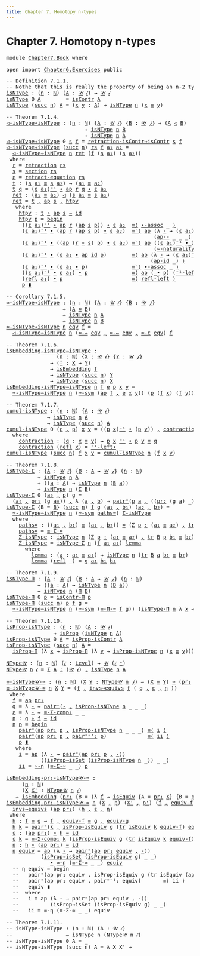 ```yaml
---
title: Chapter 7. Homotopy n-types
---
```


# Chapter 7. Homotopy n-types

<pre class="Agda"><a id="84" class="Keyword">module</a> <a id="91" href="Chapter7.Book.html" class="Module">Chapter7.Book</a> <a id="105" class="Keyword">where</a>

<a id="112" class="Keyword">open</a> <a id="117" class="Keyword">import</a> <a id="124" href="Chapter6.Exercises.html" class="Module">Chapter6.Exercises</a> <a id="143" class="Keyword">public</a>
</pre>
<pre class="Agda"><a id="163" class="Comment">-- Definition 7.1.1.</a>
<a id="184" class="Comment">-- Nothe that this is really the property of being an n-2 type.</a>
<a id="isNType"></a><a id="248" href="Chapter7.Book.html#248" class="Function">isNType</a> <a id="256" class="Symbol">:</a> <a id="258" class="Symbol">(</a><a id="259" href="Chapter7.Book.html#259" class="Bound">n</a> <a id="261" class="Symbol">:</a> <a id="263" href="Chapter1.Book.html#3128" class="Datatype">ℕ</a><a id="264" class="Symbol">)</a> <a id="266" class="Symbol">(</a><a id="267" href="Chapter7.Book.html#267" class="Bound">A</a> <a id="269" class="Symbol">:</a> <a id="271" href="Chapter1.Book.html#343" class="Function">𝒰</a> <a id="273" href="Chapter1.Book.html#328" class="Generalizable">𝒾</a><a id="274" class="Symbol">)</a> <a id="276" class="Symbol">→</a> <a id="278" href="Chapter1.Book.html#343" class="Function">𝒰</a> <a id="280" href="Chapter1.Book.html#328" class="Generalizable">𝒾</a>
<a id="282" href="Chapter7.Book.html#248" class="Function">isNType</a> <a id="290" class="Number">0</a> <a id="292" href="Chapter7.Book.html#292" class="Bound">A</a>        <a id="301" class="Symbol">=</a> <a id="303" href="Chapter3.Book.html#7209" class="Function">isContr</a> <a id="311" href="Chapter7.Book.html#292" class="Bound">A</a>
<a id="313" href="Chapter7.Book.html#248" class="Function">isNType</a> <a id="321" class="Symbol">(</a><a id="322" href="Chapter1.Book.html#3154" class="InductiveConstructor">succ</a> <a id="327" href="Chapter7.Book.html#327" class="Bound">n</a><a id="328" class="Symbol">)</a> <a id="330" href="Chapter7.Book.html#330" class="Bound">A</a> <a id="332" class="Symbol">=</a> <a id="334" class="Symbol">(</a><a id="335" href="Chapter7.Book.html#335" class="Bound">x</a> <a id="337" href="Chapter7.Book.html#337" class="Bound">y</a> <a id="339" class="Symbol">:</a> <a id="341" href="Chapter7.Book.html#330" class="Bound">A</a><a id="342" class="Symbol">)</a> <a id="344" class="Symbol">→</a> <a id="346" href="Chapter7.Book.html#248" class="Function">isNType</a> <a id="354" href="Chapter7.Book.html#327" class="Bound">n</a> <a id="356" class="Symbol">(</a><a id="357" href="Chapter7.Book.html#335" class="Bound">x</a> <a id="359" href="Chapter1.Book.html#3989" class="Function Operator">≡</a> <a id="361" href="Chapter7.Book.html#337" class="Bound">y</a><a id="362" class="Symbol">)</a>

<a id="365" class="Comment">-- Theorem 7.1.4.</a>
<a id="◁-isNType⇒isNType"></a><a id="383" href="Chapter7.Book.html#383" class="Function">◁-isNType⇒isNType</a> <a id="401" class="Symbol">:</a> <a id="403" class="Symbol">(</a><a id="404" href="Chapter7.Book.html#404" class="Bound">n</a> <a id="406" class="Symbol">:</a> <a id="408" href="Chapter1.Book.html#3128" class="Datatype">ℕ</a><a id="409" class="Symbol">)</a> <a id="411" class="Symbol">{</a><a id="412" href="Chapter7.Book.html#412" class="Bound">A</a> <a id="414" class="Symbol">:</a> <a id="416" href="Chapter1.Book.html#343" class="Function">𝒰</a> <a id="418" href="Chapter1.Book.html#328" class="Generalizable">𝒾</a><a id="419" class="Symbol">}</a> <a id="421" class="Symbol">{</a><a id="422" href="Chapter7.Book.html#422" class="Bound">B</a> <a id="424" class="Symbol">:</a> <a id="426" href="Chapter1.Book.html#343" class="Function">𝒰</a> <a id="428" href="Chapter1.Book.html#330" class="Generalizable">𝒿</a><a id="429" class="Symbol">}</a> <a id="431" class="Symbol">→</a> <a id="433" class="Symbol">(</a><a id="434" href="Chapter7.Book.html#412" class="Bound">A</a> <a id="436" href="Chapter3.Book.html#9353" class="Function Operator">◁</a> <a id="438" href="Chapter7.Book.html#422" class="Bound">B</a><a id="439" class="Symbol">)</a>
                         <a id="466" class="Symbol">→</a> <a id="468" href="Chapter7.Book.html#248" class="Function">isNType</a> <a id="476" href="Chapter7.Book.html#404" class="Bound">n</a> <a id="478" href="Chapter7.Book.html#422" class="Bound">B</a>
                         <a id="505" class="Symbol">→</a> <a id="507" href="Chapter7.Book.html#248" class="Function">isNType</a> <a id="515" href="Chapter7.Book.html#404" class="Bound">n</a> <a id="517" href="Chapter7.Book.html#412" class="Bound">A</a>
<a id="519" href="Chapter7.Book.html#383" class="Function">◁-isNType⇒isNType</a> <a id="537" class="Number">0</a> <a id="539" href="Chapter7.Book.html#539" class="Bound">s</a> <a id="541" href="Chapter7.Book.html#541" class="Bound">f</a> <a id="543" class="Symbol">=</a> <a id="545" href="Chapter3.Book.html#9730" class="Function">retraction-isContr⇒isContr</a> <a id="572" href="Chapter7.Book.html#539" class="Bound">s</a> <a id="574" href="Chapter7.Book.html#541" class="Bound">f</a>
<a id="576" href="Chapter7.Book.html#383" class="Function">◁-isNType⇒isNType</a> <a id="594" class="Symbol">(</a><a id="595" href="Chapter1.Book.html#3154" class="InductiveConstructor">succ</a> <a id="600" href="Chapter7.Book.html#600" class="Bound">n</a><a id="601" class="Symbol">)</a> <a id="603" href="Chapter7.Book.html#603" class="Bound">rs</a> <a id="606" href="Chapter7.Book.html#606" class="Bound">f</a> <a id="608" href="Chapter7.Book.html#608" class="Bound">a₁</a> <a id="611" href="Chapter7.Book.html#611" class="Bound">a₂</a> <a id="614" class="Symbol">=</a>
  <a id="618" href="Chapter7.Book.html#383" class="Function">◁-isNType⇒isNType</a> <a id="636" href="Chapter7.Book.html#600" class="Bound">n</a> <a id="638" href="Chapter7.Book.html#797" class="Function">ret</a> <a id="642" class="Symbol">(</a><a id="643" href="Chapter7.Book.html#606" class="Bound">f</a> <a id="645" class="Symbol">(</a><a id="646" href="Chapter7.Book.html#689" class="Function">s</a> <a id="648" href="Chapter7.Book.html#608" class="Bound">a₁</a><a id="650" class="Symbol">)</a> <a id="652" class="Symbol">(</a><a id="653" href="Chapter7.Book.html#689" class="Function">s</a> <a id="655" href="Chapter7.Book.html#611" class="Bound">a₂</a><a id="657" class="Symbol">))</a>
 <a id="661" class="Keyword">where</a>
  <a id="669" href="Chapter7.Book.html#669" class="Function">r</a> <a id="671" class="Symbol">=</a> <a id="673" href="Chapter3.Book.html#9429" class="Function">retraction</a> <a id="684" href="Chapter7.Book.html#603" class="Bound">rs</a>
  <a id="689" href="Chapter7.Book.html#689" class="Function">s</a> <a id="691" class="Symbol">=</a> <a id="693" href="Chapter3.Book.html#9506" class="Function">section</a> <a id="701" href="Chapter7.Book.html#603" class="Bound">rs</a>
  <a id="706" href="Chapter7.Book.html#706" class="Function">ε</a> <a id="708" class="Symbol">=</a> <a id="710" href="Chapter3.Book.html#9577" class="Function">retract-equation</a> <a id="727" href="Chapter7.Book.html#603" class="Bound">rs</a>
  <a id="732" href="Chapter7.Book.html#732" class="Function">t</a> <a id="734" class="Symbol">:</a> <a id="736" class="Symbol">(</a><a id="737" href="Chapter7.Book.html#689" class="Function">s</a> <a id="739" href="Chapter7.Book.html#608" class="Bound">a₁</a> <a id="742" href="Chapter1.Book.html#3989" class="Function Operator">≡</a> <a id="744" href="Chapter7.Book.html#689" class="Function">s</a> <a id="746" href="Chapter7.Book.html#611" class="Bound">a₂</a><a id="748" class="Symbol">)</a> <a id="750" class="Symbol">→</a> <a id="752" class="Symbol">(</a><a id="753" href="Chapter7.Book.html#608" class="Bound">a₁</a> <a id="756" href="Chapter1.Book.html#3989" class="Function Operator">≡</a> <a id="758" href="Chapter7.Book.html#611" class="Bound">a₂</a><a id="760" class="Symbol">)</a>
  <a id="764" href="Chapter7.Book.html#732" class="Function">t</a> <a id="766" href="Chapter7.Book.html#766" class="Bound">q</a> <a id="768" class="Symbol">=</a> <a id="770" class="Symbol">(</a><a id="771" href="Chapter7.Book.html#706" class="Function">ε</a> <a id="773" href="Chapter7.Book.html#608" class="Bound">a₁</a><a id="775" class="Symbol">)</a><a id="776" href="Chapter2.Book.html#263" class="Function Operator">⁻¹</a> <a id="779" href="Chapter2.Book.html#358" class="Function Operator">∙</a> <a id="781" href="Chapter2.Book.html#2437" class="Function">ap</a> <a id="784" href="Chapter7.Book.html#669" class="Function">r</a> <a id="786" href="Chapter7.Book.html#766" class="Bound">q</a> <a id="788" href="Chapter2.Book.html#358" class="Function Operator">∙</a> <a id="790" href="Chapter7.Book.html#706" class="Function">ε</a> <a id="792" href="Chapter7.Book.html#611" class="Bound">a₂</a>
  <a id="797" href="Chapter7.Book.html#797" class="Function">ret</a> <a id="801" class="Symbol">:</a> <a id="803" class="Symbol">(</a><a id="804" href="Chapter7.Book.html#608" class="Bound">a₁</a> <a id="807" href="Chapter1.Book.html#3989" class="Function Operator">≡</a> <a id="809" href="Chapter7.Book.html#611" class="Bound">a₂</a><a id="811" class="Symbol">)</a> <a id="813" href="Chapter3.Book.html#9353" class="Function Operator">◁</a> <a id="815" class="Symbol">(</a><a id="816" href="Chapter7.Book.html#689" class="Function">s</a> <a id="818" href="Chapter7.Book.html#608" class="Bound">a₁</a> <a id="821" href="Chapter1.Book.html#3989" class="Function Operator">≡</a> <a id="823" href="Chapter7.Book.html#689" class="Function">s</a> <a id="825" href="Chapter7.Book.html#611" class="Bound">a₂</a><a id="827" class="Symbol">)</a>
  <a id="831" href="Chapter7.Book.html#797" class="Function">ret</a> <a id="835" class="Symbol">=</a> <a id="837" href="Chapter7.Book.html#732" class="Function">t</a> <a id="839" href="Chapter1.Book.html#1517" class="InductiveConstructor Operator">,</a> <a id="841" href="Chapter2.Book.html#2437" class="Function">ap</a> <a id="844" href="Chapter7.Book.html#689" class="Function">s</a> <a id="846" href="Chapter1.Book.html#1517" class="InductiveConstructor Operator">,</a> <a id="848" href="Chapter7.Book.html#866" class="Function">htpy</a>
   <a id="856" class="Keyword">where</a>
    <a id="866" href="Chapter7.Book.html#866" class="Function">htpy</a> <a id="871" class="Symbol">:</a> <a id="873" href="Chapter7.Book.html#732" class="Function">t</a> <a id="875" href="Chapter1.Exercises.html#181" class="Function Operator">∘</a> <a id="877" href="Chapter2.Book.html#2437" class="Function">ap</a> <a id="880" href="Chapter7.Book.html#689" class="Function">s</a> <a id="882" href="Chapter2.Book.html#5494" class="Function Operator">∼</a> <a id="884" href="Chapter1.Book.html#939" class="Function">id</a>
    <a id="891" href="Chapter7.Book.html#866" class="Function">htpy</a> <a id="896" href="Chapter7.Book.html#896" class="Bound">p</a> <a id="898" class="Symbol">=</a> <a id="900" href="Chapter2.Book.html#678" class="Function Operator">begin</a>
     <a id="911" class="Symbol">((</a><a id="913" href="Chapter7.Book.html#706" class="Function">ε</a> <a id="915" href="Chapter7.Book.html#608" class="Bound">a₁</a><a id="917" class="Symbol">)</a><a id="918" href="Chapter2.Book.html#263" class="Function Operator">⁻¹</a> <a id="921" href="Chapter2.Book.html#358" class="Function Operator">∙</a> <a id="923" href="Chapter2.Book.html#2437" class="Function">ap</a> <a id="926" href="Chapter7.Book.html#669" class="Function">r</a> <a id="928" class="Symbol">(</a><a id="929" href="Chapter2.Book.html#2437" class="Function">ap</a> <a id="932" href="Chapter7.Book.html#689" class="Function">s</a> <a id="934" href="Chapter7.Book.html#896" class="Bound">p</a><a id="935" class="Symbol">))</a> <a id="938" href="Chapter2.Book.html#358" class="Function Operator">∙</a> <a id="940" href="Chapter7.Book.html#706" class="Function">ε</a> <a id="942" href="Chapter7.Book.html#611" class="Bound">a₂</a>  <a id="946" href="Chapter2.Book.html#820" class="Function">≡⟨</a> <a id="949" href="Chapter2.Book.html#1822" class="Function">∙-assoc</a> <a id="957" class="Symbol">_</a> <a id="959" href="Chapter2.Book.html#820" class="Function">⟩</a>
     <a id="966" class="Symbol">(</a><a id="967" href="Chapter7.Book.html#706" class="Function">ε</a> <a id="969" href="Chapter7.Book.html#608" class="Bound">a₁</a><a id="971" class="Symbol">)</a><a id="972" href="Chapter2.Book.html#263" class="Function Operator">⁻¹</a> <a id="975" href="Chapter2.Book.html#358" class="Function Operator">∙</a> <a id="977" class="Symbol">(</a><a id="978" href="Chapter2.Book.html#2437" class="Function">ap</a> <a id="981" href="Chapter7.Book.html#669" class="Function">r</a> <a id="983" class="Symbol">(</a><a id="984" href="Chapter2.Book.html#2437" class="Function">ap</a> <a id="987" href="Chapter7.Book.html#689" class="Function">s</a> <a id="989" href="Chapter7.Book.html#896" class="Bound">p</a><a id="990" class="Symbol">)</a> <a id="992" href="Chapter2.Book.html#358" class="Function Operator">∙</a> <a id="994" href="Chapter7.Book.html#706" class="Function">ε</a> <a id="996" href="Chapter7.Book.html#611" class="Bound">a₂</a><a id="998" class="Symbol">)</a>  <a id="1001" href="Chapter2.Book.html#948" class="Function">≡˘⟨</a> <a id="1005" href="Chapter2.Book.html#2437" class="Function">ap</a> <a id="1008" class="Symbol">(λ</a> <a id="1011" href="Chapter7.Book.html#1011" class="Bound">-</a> <a id="1013" class="Symbol">→</a> <a id="1015" class="Symbol">(</a><a id="1016" href="Chapter7.Book.html#706" class="Function">ε</a> <a id="1018" href="Chapter7.Book.html#608" class="Bound">a₁</a><a id="1020" class="Symbol">)</a><a id="1021" href="Chapter2.Book.html#263" class="Function Operator">⁻¹</a> <a id="1024" href="Chapter2.Book.html#358" class="Function Operator">∙</a> <a id="1026" class="Symbol">(</a><a id="1027" href="Chapter7.Book.html#1011" class="Bound">-</a> <a id="1029" href="Chapter2.Book.html#358" class="Function Operator">∙</a> <a id="1031" href="Chapter7.Book.html#706" class="Function">ε</a> <a id="1033" href="Chapter7.Book.html#611" class="Bound">a₂</a><a id="1035" class="Symbol">))</a>
                                               <a id="1085" class="Symbol">(</a><a id="1086" href="Chapter2.Book.html#2900" class="Function">ap-∘</a> <a id="1091" class="Symbol">_</a> <a id="1093" class="Symbol">_</a> <a id="1095" class="Symbol">_)</a> <a id="1098" href="Chapter2.Book.html#948" class="Function">⟩</a>
     <a id="1105" class="Symbol">(</a><a id="1106" href="Chapter7.Book.html#706" class="Function">ε</a> <a id="1108" href="Chapter7.Book.html#608" class="Bound">a₁</a><a id="1110" class="Symbol">)</a><a id="1111" href="Chapter2.Book.html#263" class="Function Operator">⁻¹</a> <a id="1114" href="Chapter2.Book.html#358" class="Function Operator">∙</a> <a id="1116" class="Symbol">((</a><a id="1118" href="Chapter2.Book.html#2437" class="Function">ap</a> <a id="1121" class="Symbol">(</a><a id="1122" href="Chapter7.Book.html#669" class="Function">r</a> <a id="1124" href="Chapter1.Exercises.html#181" class="Function Operator">∘</a> <a id="1126" href="Chapter7.Book.html#689" class="Function">s</a><a id="1127" class="Symbol">)</a> <a id="1129" href="Chapter7.Book.html#896" class="Bound">p</a><a id="1130" class="Symbol">)</a> <a id="1132" href="Chapter2.Book.html#358" class="Function Operator">∙</a> <a id="1134" href="Chapter7.Book.html#706" class="Function">ε</a> <a id="1136" href="Chapter7.Book.html#611" class="Bound">a₂</a><a id="1138" class="Symbol">)</a> <a id="1140" href="Chapter2.Book.html#948" class="Function">≡˘⟨</a> <a id="1144" href="Chapter2.Book.html#2437" class="Function">ap</a> <a id="1147" class="Symbol">((</a><a id="1149" href="Chapter7.Book.html#706" class="Function">ε</a> <a id="1151" href="Chapter7.Book.html#608" class="Bound">a₁</a><a id="1153" class="Symbol">)</a><a id="1154" href="Chapter2.Book.html#263" class="Function Operator">⁻¹</a> <a id="1157" href="Chapter2.Book.html#358" class="Function Operator">∙_</a><a id="1159" class="Symbol">)</a>
                                               <a id="1208" class="Symbol">(</a><a id="1209" href="Chapter2.Book.html#5943" class="Function">∼-naturality</a> <a id="1222" class="Symbol">_</a> <a id="1224" class="Symbol">_</a> <a id="1226" href="Chapter7.Book.html#706" class="Function">ε</a><a id="1227" class="Symbol">)</a> <a id="1229" href="Chapter2.Book.html#948" class="Function">⟩</a>
     <a id="1236" class="Symbol">(</a><a id="1237" href="Chapter7.Book.html#706" class="Function">ε</a> <a id="1239" href="Chapter7.Book.html#608" class="Bound">a₁</a><a id="1241" class="Symbol">)</a><a id="1242" href="Chapter2.Book.html#263" class="Function Operator">⁻¹</a> <a id="1245" href="Chapter2.Book.html#358" class="Function Operator">∙</a> <a id="1247" class="Symbol">(</a><a id="1248" href="Chapter7.Book.html#706" class="Function">ε</a> <a id="1250" href="Chapter7.Book.html#608" class="Bound">a₁</a> <a id="1253" href="Chapter2.Book.html#358" class="Function Operator">∙</a> <a id="1255" href="Chapter2.Book.html#2437" class="Function">ap</a> <a id="1258" href="Chapter1.Book.html#939" class="Function">id</a> <a id="1261" href="Chapter7.Book.html#896" class="Bound">p</a><a id="1262" class="Symbol">)</a>        <a id="1271" href="Chapter2.Book.html#820" class="Function">≡⟨</a> <a id="1274" href="Chapter2.Book.html#2437" class="Function">ap</a> <a id="1277" class="Symbol">(λ</a> <a id="1280" href="Chapter7.Book.html#1280" class="Bound">-</a> <a id="1282" class="Symbol">→</a> <a id="1284" class="Symbol">(</a><a id="1285" href="Chapter7.Book.html#706" class="Function">ε</a> <a id="1287" href="Chapter7.Book.html#608" class="Bound">a₁</a><a id="1289" class="Symbol">)</a><a id="1290" href="Chapter2.Book.html#263" class="Function Operator">⁻¹</a> <a id="1293" href="Chapter2.Book.html#358" class="Function Operator">∙</a> <a id="1295" class="Symbol">(</a><a id="1296" href="Chapter7.Book.html#706" class="Function">ε</a> <a id="1298" href="Chapter7.Book.html#608" class="Bound">a₁</a> <a id="1301" href="Chapter2.Book.html#358" class="Function Operator">∙</a> <a id="1303" href="Chapter7.Book.html#1280" class="Bound">-</a><a id="1304" class="Symbol">))</a>
                                              <a id="1353" class="Symbol">(</a><a id="1354" href="Chapter2.Book.html#3090" class="Function">ap-id</a> <a id="1360" class="Symbol">_)</a> <a id="1363" href="Chapter2.Book.html#820" class="Function">⟩</a>
     <a id="1370" class="Symbol">(</a><a id="1371" href="Chapter7.Book.html#706" class="Function">ε</a> <a id="1373" href="Chapter7.Book.html#608" class="Bound">a₁</a><a id="1375" class="Symbol">)</a><a id="1376" href="Chapter2.Book.html#263" class="Function Operator">⁻¹</a> <a id="1379" href="Chapter2.Book.html#358" class="Function Operator">∙</a> <a id="1381" class="Symbol">(</a><a id="1382" href="Chapter7.Book.html#706" class="Function">ε</a> <a id="1384" href="Chapter7.Book.html#608" class="Bound">a₁</a> <a id="1387" href="Chapter2.Book.html#358" class="Function Operator">∙</a> <a id="1389" href="Chapter7.Book.html#896" class="Bound">p</a><a id="1390" class="Symbol">)</a>              <a id="1405" href="Chapter2.Book.html#948" class="Function">≡˘⟨</a> <a id="1409" href="Chapter2.Book.html#1822" class="Function">∙-assoc</a> <a id="1417" class="Symbol">_</a> <a id="1419" href="Chapter2.Book.html#948" class="Function">⟩</a>
     <a id="1426" class="Symbol">((</a><a id="1428" href="Chapter7.Book.html#706" class="Function">ε</a> <a id="1430" href="Chapter7.Book.html#608" class="Bound">a₁</a><a id="1432" class="Symbol">)</a><a id="1433" href="Chapter2.Book.html#263" class="Function Operator">⁻¹</a> <a id="1436" href="Chapter2.Book.html#358" class="Function Operator">∙</a> <a id="1438" href="Chapter7.Book.html#706" class="Function">ε</a> <a id="1440" href="Chapter7.Book.html#608" class="Bound">a₁</a><a id="1442" class="Symbol">)</a> <a id="1444" href="Chapter2.Book.html#358" class="Function Operator">∙</a> <a id="1446" href="Chapter7.Book.html#896" class="Bound">p</a>              <a id="1461" href="Chapter2.Book.html#820" class="Function">≡⟨</a> <a id="1464" href="Chapter2.Book.html#2437" class="Function">ap</a> <a id="1467" class="Symbol">(</a><a id="1468" href="Chapter2.Book.html#358" class="Function Operator">_∙</a> <a id="1471" href="Chapter7.Book.html#896" class="Bound">p</a><a id="1472" class="Symbol">)</a> <a id="1474" class="Symbol">(</a><a id="1475" href="Chapter2.Book.html#1449" class="Function">⁻¹-left∙</a> <a id="1484" class="Symbol">_)</a> <a id="1487" href="Chapter2.Book.html#820" class="Function">⟩</a>
     <a id="1494" class="Symbol">(</a><a id="1495" href="Chapter1.Book.html#3949" class="InductiveConstructor">refl</a> <a id="1500" href="Chapter7.Book.html#608" class="Bound">a₁</a><a id="1502" class="Symbol">)</a> <a id="1504" href="Chapter2.Book.html#358" class="Function Operator">∙</a> <a id="1506" href="Chapter7.Book.html#896" class="Bound">p</a>                      <a id="1529" href="Chapter2.Book.html#820" class="Function">≡⟨</a> <a id="1532" href="Chapter2.Book.html#1202" class="Function">refl-left</a> <a id="1542" href="Chapter2.Book.html#820" class="Function">⟩</a>
     <a id="1549" href="Chapter7.Book.html#896" class="Bound">p</a> <a id="1551" href="Chapter2.Book.html#1114" class="Function Operator">∎</a>

<a id="1554" class="Comment">-- Corollary 7.1.5.</a>
<a id="≃-isNType⇒isNType"></a><a id="1574" href="Chapter7.Book.html#1574" class="Function">≃-isNType⇒isNType</a> <a id="1592" class="Symbol">:</a> <a id="1594" class="Symbol">(</a><a id="1595" href="Chapter7.Book.html#1595" class="Bound">n</a> <a id="1597" class="Symbol">:</a> <a id="1599" href="Chapter1.Book.html#3128" class="Datatype">ℕ</a><a id="1600" class="Symbol">)</a> <a id="1602" class="Symbol">{</a><a id="1603" href="Chapter7.Book.html#1603" class="Bound">A</a> <a id="1605" class="Symbol">:</a> <a id="1607" href="Chapter1.Book.html#343" class="Function">𝒰</a> <a id="1609" href="Chapter1.Book.html#328" class="Generalizable">𝒾</a><a id="1610" class="Symbol">}</a> <a id="1612" class="Symbol">{</a><a id="1613" href="Chapter7.Book.html#1613" class="Bound">B</a> <a id="1615" class="Symbol">:</a> <a id="1617" href="Chapter1.Book.html#343" class="Function">𝒰</a> <a id="1619" href="Chapter1.Book.html#330" class="Generalizable">𝒿</a><a id="1620" class="Symbol">}</a>
                  <a id="1640" class="Symbol">→</a> <a id="1642" class="Symbol">(</a><a id="1643" href="Chapter7.Book.html#1603" class="Bound">A</a> <a id="1645" href="Chapter2.Book.html#7900" class="Function Operator">≃</a> <a id="1647" href="Chapter7.Book.html#1613" class="Bound">B</a><a id="1648" class="Symbol">)</a>
                  <a id="1668" class="Symbol">→</a> <a id="1670" href="Chapter7.Book.html#248" class="Function">isNType</a> <a id="1678" href="Chapter7.Book.html#1595" class="Bound">n</a> <a id="1680" href="Chapter7.Book.html#1603" class="Bound">A</a>
                  <a id="1700" class="Symbol">→</a> <a id="1702" href="Chapter7.Book.html#248" class="Function">isNType</a> <a id="1710" href="Chapter7.Book.html#1595" class="Bound">n</a> <a id="1712" href="Chapter7.Book.html#1613" class="Bound">B</a>
<a id="1714" href="Chapter7.Book.html#1574" class="Function">≃-isNType⇒isNType</a> <a id="1732" href="Chapter7.Book.html#1732" class="Bound">n</a> <a id="1734" href="Chapter7.Book.html#1734" class="Bound">eqv</a> <a id="1738" href="Chapter7.Book.html#1738" class="Bound">f</a> <a id="1740" class="Symbol">=</a>
  <a id="1744" href="Chapter7.Book.html#383" class="Function">◁-isNType⇒isNType</a> <a id="1762" href="Chapter7.Book.html#1732" class="Bound">n</a> <a id="1764" class="Symbol">(</a><a id="1765" href="Chapter2.Book.html#8017" class="Function">≃-→</a> <a id="1769" href="Chapter7.Book.html#1734" class="Bound">eqv</a> <a id="1773" href="Chapter1.Book.html#1517" class="InductiveConstructor Operator">,</a> <a id="1775" href="Chapter2.Book.html#8080" class="Function">≃-←</a> <a id="1779" href="Chapter7.Book.html#1734" class="Bound">eqv</a> <a id="1783" href="Chapter1.Book.html#1517" class="InductiveConstructor Operator">,</a> <a id="1785" href="Chapter2.Book.html#8185" class="Function">≃-ε</a> <a id="1789" href="Chapter7.Book.html#1734" class="Bound">eqv</a><a id="1792" class="Symbol">)</a> <a id="1794" href="Chapter7.Book.html#1738" class="Bound">f</a>

<a id="1797" class="Comment">-- Theorem 7.1.6.</a>
<a id="isEmbedding-isNType⇒isNType"></a><a id="1815" href="Chapter7.Book.html#1815" class="Function">isEmbedding-isNType⇒isNType</a> <a id="1843" class="Symbol">:</a>
                <a id="1861" class="Symbol">(</a><a id="1862" href="Chapter7.Book.html#1862" class="Bound">n</a> <a id="1864" class="Symbol">:</a> <a id="1866" href="Chapter1.Book.html#3128" class="Datatype">ℕ</a><a id="1867" class="Symbol">)</a> <a id="1869" class="Symbol">{</a><a id="1870" href="Chapter7.Book.html#1870" class="Bound">X</a> <a id="1872" class="Symbol">:</a> <a id="1874" href="Chapter1.Book.html#343" class="Function">𝒰</a> <a id="1876" href="Chapter1.Book.html#328" class="Generalizable">𝒾</a><a id="1877" class="Symbol">}</a> <a id="1879" class="Symbol">{</a><a id="1880" href="Chapter7.Book.html#1880" class="Bound">Y</a> <a id="1882" class="Symbol">:</a> <a id="1884" href="Chapter1.Book.html#343" class="Function">𝒰</a> <a id="1886" href="Chapter1.Book.html#330" class="Generalizable">𝒿</a><a id="1887" class="Symbol">}</a>
              <a id="1903" class="Symbol">→</a> <a id="1905" class="Symbol">(</a><a id="1906" href="Chapter7.Book.html#1906" class="Bound">f</a> <a id="1908" class="Symbol">:</a> <a id="1910" href="Chapter7.Book.html#1870" class="Bound">X</a> <a id="1912" class="Symbol">→</a> <a id="1914" href="Chapter7.Book.html#1880" class="Bound">Y</a><a id="1915" class="Symbol">)</a>
              <a id="1931" class="Symbol">→</a> <a id="1933" href="Chapter4.Book.html#16060" class="Function">isEmbedding</a> <a id="1945" href="Chapter7.Book.html#1906" class="Bound">f</a>
              <a id="1961" class="Symbol">→</a> <a id="1963" href="Chapter7.Book.html#248" class="Function">isNType</a> <a id="1971" class="Symbol">(</a><a id="1972" href="Chapter1.Book.html#3154" class="InductiveConstructor">succ</a> <a id="1977" href="Chapter7.Book.html#1862" class="Bound">n</a><a id="1978" class="Symbol">)</a> <a id="1980" href="Chapter7.Book.html#1880" class="Bound">Y</a>
              <a id="1996" class="Symbol">→</a> <a id="1998" href="Chapter7.Book.html#248" class="Function">isNType</a> <a id="2006" class="Symbol">(</a><a id="2007" href="Chapter1.Book.html#3154" class="InductiveConstructor">succ</a> <a id="2012" href="Chapter7.Book.html#1862" class="Bound">n</a><a id="2013" class="Symbol">)</a> <a id="2015" href="Chapter7.Book.html#1870" class="Bound">X</a>
<a id="2017" href="Chapter7.Book.html#1815" class="Function">isEmbedding-isNType⇒isNType</a> <a id="2045" href="Chapter7.Book.html#2045" class="Bound">n</a> <a id="2047" href="Chapter7.Book.html#2047" class="Bound">f</a> <a id="2049" href="Chapter7.Book.html#2049" class="Bound">e</a> <a id="2051" href="Chapter7.Book.html#2051" class="Bound">p</a> <a id="2053" href="Chapter7.Book.html#2053" class="Bound">x</a> <a id="2055" href="Chapter7.Book.html#2055" class="Bound">y</a> <a id="2057" class="Symbol">=</a>
  <a id="2061" href="Chapter7.Book.html#1574" class="Function">≃-isNType⇒isNType</a> <a id="2079" href="Chapter7.Book.html#2045" class="Bound">n</a> <a id="2081" class="Symbol">(</a><a id="2082" href="Chapter2.Book.html#8609" class="Function">≃-sym</a> <a id="2088" class="Symbol">(</a><a id="2089" href="Chapter2.Book.html#2437" class="Function">ap</a> <a id="2092" href="Chapter7.Book.html#2047" class="Bound">f</a> <a id="2094" href="Chapter1.Book.html#1517" class="InductiveConstructor Operator">,</a> <a id="2096" href="Chapter7.Book.html#2049" class="Bound">e</a> <a id="2098" href="Chapter7.Book.html#2053" class="Bound">x</a> <a id="2100" href="Chapter7.Book.html#2055" class="Bound">y</a><a id="2101" class="Symbol">))</a> <a id="2104" class="Symbol">(</a><a id="2105" href="Chapter7.Book.html#2051" class="Bound">p</a> <a id="2107" class="Symbol">(</a><a id="2108" href="Chapter7.Book.html#2047" class="Bound">f</a> <a id="2110" href="Chapter7.Book.html#2053" class="Bound">x</a><a id="2111" class="Symbol">)</a> <a id="2113" class="Symbol">(</a><a id="2114" href="Chapter7.Book.html#2047" class="Bound">f</a> <a id="2116" href="Chapter7.Book.html#2055" class="Bound">y</a><a id="2117" class="Symbol">))</a>

<a id="2121" class="Comment">-- Theorem 7.1.7.</a>
<a id="cumul-isNType"></a><a id="2139" href="Chapter7.Book.html#2139" class="Function">cumul-isNType</a> <a id="2153" class="Symbol">:</a> <a id="2155" class="Symbol">(</a><a id="2156" href="Chapter7.Book.html#2156" class="Bound">n</a> <a id="2158" class="Symbol">:</a> <a id="2160" href="Chapter1.Book.html#3128" class="Datatype">ℕ</a><a id="2161" class="Symbol">)</a> <a id="2163" class="Symbol">{</a><a id="2164" href="Chapter7.Book.html#2164" class="Bound">A</a> <a id="2166" class="Symbol">:</a> <a id="2168" href="Chapter1.Book.html#343" class="Function">𝒰</a> <a id="2170" href="Chapter1.Book.html#328" class="Generalizable">𝒾</a><a id="2171" class="Symbol">}</a>
             <a id="2186" class="Symbol">→</a> <a id="2188" href="Chapter7.Book.html#248" class="Function">isNType</a> <a id="2196" href="Chapter7.Book.html#2156" class="Bound">n</a> <a id="2198" href="Chapter7.Book.html#2164" class="Bound">A</a>
             <a id="2213" class="Symbol">→</a> <a id="2215" href="Chapter7.Book.html#248" class="Function">isNType</a> <a id="2223" class="Symbol">(</a><a id="2224" href="Chapter1.Book.html#3154" class="InductiveConstructor">succ</a> <a id="2229" href="Chapter7.Book.html#2156" class="Bound">n</a><a id="2230" class="Symbol">)</a> <a id="2232" href="Chapter7.Book.html#2164" class="Bound">A</a>
<a id="2234" href="Chapter7.Book.html#2139" class="Function">cumul-isNType</a> <a id="2248" class="Number">0</a> <a id="2250" class="Symbol">(</a><a id="2251" href="Chapter7.Book.html#2251" class="Bound">c</a> <a id="2253" href="Chapter1.Book.html#1517" class="InductiveConstructor Operator">,</a> <a id="2255" href="Chapter7.Book.html#2255" class="Bound">p</a><a id="2256" class="Symbol">)</a> <a id="2258" href="Chapter7.Book.html#2258" class="Bound">x</a> <a id="2260" href="Chapter7.Book.html#2260" class="Bound">y</a> <a id="2262" class="Symbol">=</a> <a id="2264" class="Symbol">((</a><a id="2266" href="Chapter7.Book.html#2255" class="Bound">p</a> <a id="2268" href="Chapter7.Book.html#2258" class="Bound">x</a><a id="2269" class="Symbol">)</a><a id="2270" href="Chapter2.Book.html#263" class="Function Operator">⁻¹</a> <a id="2273" href="Chapter2.Book.html#358" class="Function Operator">∙</a> <a id="2275" class="Symbol">(</a><a id="2276" href="Chapter7.Book.html#2255" class="Bound">p</a> <a id="2278" href="Chapter7.Book.html#2260" class="Bound">y</a><a id="2279" class="Symbol">))</a> <a id="2282" href="Chapter1.Book.html#1517" class="InductiveConstructor Operator">,</a> <a id="2284" href="Chapter7.Book.html#2308" class="Function">contraction</a>
  <a id="2298" class="Keyword">where</a>
    <a id="2308" href="Chapter7.Book.html#2308" class="Function">contraction</a> <a id="2320" class="Symbol">:</a> <a id="2322" class="Symbol">(</a><a id="2323" href="Chapter7.Book.html#2323" class="Bound">q</a> <a id="2325" class="Symbol">:</a> <a id="2327" href="Chapter7.Book.html#2258" class="Bound">x</a> <a id="2329" href="Chapter1.Book.html#3989" class="Function Operator">≡</a> <a id="2331" href="Chapter7.Book.html#2260" class="Bound">y</a><a id="2332" class="Symbol">)</a> <a id="2334" class="Symbol">→</a> <a id="2336" href="Chapter7.Book.html#2255" class="Bound">p</a> <a id="2338" href="Chapter7.Book.html#2258" class="Bound">x</a> <a id="2340" href="Chapter2.Book.html#263" class="Function Operator">⁻¹</a> <a id="2343" href="Chapter2.Book.html#358" class="Function Operator">∙</a> <a id="2345" href="Chapter7.Book.html#2255" class="Bound">p</a> <a id="2347" href="Chapter7.Book.html#2260" class="Bound">y</a> <a id="2349" href="Chapter1.Book.html#3989" class="Function Operator">≡</a> <a id="2351" href="Chapter7.Book.html#2323" class="Bound">q</a>
    <a id="2357" href="Chapter7.Book.html#2308" class="Function">contraction</a> <a id="2369" class="Symbol">(</a><a id="2370" href="Chapter1.Book.html#3949" class="InductiveConstructor">refl</a> <a id="2375" href="Chapter7.Book.html#2375" class="Bound">x</a><a id="2376" class="Symbol">)</a> <a id="2378" class="Symbol">=</a> <a id="2380" href="Chapter2.Book.html#1449" class="Function">⁻¹-left∙</a> <a id="2389" class="Symbol">_</a>
<a id="2391" href="Chapter7.Book.html#2139" class="Function">cumul-isNType</a> <a id="2405" class="Symbol">(</a><a id="2406" href="Chapter1.Book.html#3154" class="InductiveConstructor">succ</a> <a id="2411" href="Chapter7.Book.html#2411" class="Bound">n</a><a id="2412" class="Symbol">)</a> <a id="2414" href="Chapter7.Book.html#2414" class="Bound">f</a> <a id="2416" href="Chapter7.Book.html#2416" class="Bound">x</a> <a id="2418" href="Chapter7.Book.html#2418" class="Bound">y</a> <a id="2420" class="Symbol">=</a> <a id="2422" href="Chapter7.Book.html#2139" class="Function">cumul-isNType</a> <a id="2436" href="Chapter7.Book.html#2411" class="Bound">n</a> <a id="2438" class="Symbol">(</a><a id="2439" href="Chapter7.Book.html#2414" class="Bound">f</a> <a id="2441" href="Chapter7.Book.html#2416" class="Bound">x</a> <a id="2443" href="Chapter7.Book.html#2418" class="Bound">y</a><a id="2444" class="Symbol">)</a>

<a id="2447" class="Comment">-- Theorem 7.1.8.</a>
<a id="isNType-Σ"></a><a id="2465" href="Chapter7.Book.html#2465" class="Function">isNType-Σ</a> <a id="2475" class="Symbol">:</a> <a id="2477" class="Symbol">{</a><a id="2478" href="Chapter7.Book.html#2478" class="Bound">A</a> <a id="2480" class="Symbol">:</a> <a id="2482" href="Chapter1.Book.html#343" class="Function">𝒰</a> <a id="2484" href="Chapter1.Book.html#328" class="Generalizable">𝒾</a><a id="2485" class="Symbol">}</a> <a id="2487" class="Symbol">{</a><a id="2488" href="Chapter7.Book.html#2488" class="Bound">B</a> <a id="2490" class="Symbol">:</a> <a id="2492" href="Chapter7.Book.html#2478" class="Bound">A</a> <a id="2494" class="Symbol">→</a> <a id="2496" href="Chapter1.Book.html#343" class="Function">𝒰</a> <a id="2498" href="Chapter1.Book.html#330" class="Generalizable">𝒿</a><a id="2499" class="Symbol">}</a> <a id="2501" class="Symbol">(</a><a id="2502" href="Chapter7.Book.html#2502" class="Bound">n</a> <a id="2504" class="Symbol">:</a> <a id="2506" href="Chapter1.Book.html#3128" class="Datatype">ℕ</a><a id="2507" class="Symbol">)</a>
          <a id="2519" class="Symbol">→</a> <a id="2521" href="Chapter7.Book.html#248" class="Function">isNType</a> <a id="2529" href="Chapter7.Book.html#2502" class="Bound">n</a> <a id="2531" href="Chapter7.Book.html#2478" class="Bound">A</a>
          <a id="2543" class="Symbol">→</a> <a id="2545" class="Symbol">((</a><a id="2547" href="Chapter7.Book.html#2547" class="Bound">a</a> <a id="2549" class="Symbol">:</a> <a id="2551" href="Chapter7.Book.html#2478" class="Bound">A</a><a id="2552" class="Symbol">)</a> <a id="2554" class="Symbol">→</a> <a id="2556" href="Chapter7.Book.html#248" class="Function">isNType</a> <a id="2564" href="Chapter7.Book.html#2502" class="Bound">n</a> <a id="2566" class="Symbol">(</a><a id="2567" href="Chapter7.Book.html#2488" class="Bound">B</a> <a id="2569" href="Chapter7.Book.html#2547" class="Bound">a</a><a id="2570" class="Symbol">))</a>
          <a id="2583" class="Symbol">→</a> <a id="2585" href="Chapter7.Book.html#248" class="Function">isNType</a> <a id="2593" href="Chapter7.Book.html#2502" class="Bound">n</a> <a id="2595" class="Symbol">(</a><a id="2596" href="Chapter1.Book.html#1455" class="Record">Σ</a> <a id="2598" href="Chapter7.Book.html#2488" class="Bound">B</a><a id="2599" class="Symbol">)</a>
<a id="2601" href="Chapter7.Book.html#2465" class="Function">isNType-Σ</a> <a id="2611" class="Number">0</a> <a id="2613" class="Symbol">(</a><a id="2614" href="Chapter7.Book.html#2614" class="Bound">a₀</a> <a id="2617" href="Chapter1.Book.html#1517" class="InductiveConstructor Operator">,</a> <a id="2619" href="Chapter7.Book.html#2619" class="Bound">p</a><a id="2620" class="Symbol">)</a> <a id="2622" href="Chapter7.Book.html#2622" class="Bound">g</a> <a id="2624" class="Symbol">=</a>
  <a id="2628" class="Symbol">(</a><a id="2629" href="Chapter7.Book.html#2614" class="Bound">a₀</a> <a id="2632" href="Chapter1.Book.html#1517" class="InductiveConstructor Operator">,</a> <a id="2634" href="Chapter1.Book.html#1893" class="Function">pr₁</a> <a id="2638" class="Symbol">(</a><a id="2639" href="Chapter7.Book.html#2622" class="Bound">g</a> <a id="2641" href="Chapter7.Book.html#2614" class="Bound">a₀</a><a id="2643" class="Symbol">))</a> <a id="2646" href="Chapter1.Book.html#1517" class="InductiveConstructor Operator">,</a> <a id="2648" class="Symbol">λ</a> <a id="2650" class="Symbol">(</a><a id="2651" href="Chapter7.Book.html#2651" class="Bound">a</a> <a id="2653" href="Chapter1.Book.html#1517" class="InductiveConstructor Operator">,</a> <a id="2655" href="Chapter7.Book.html#2655" class="Bound">b</a><a id="2656" class="Symbol">)</a> <a id="2658" class="Symbol">→</a> <a id="2660" href="Chapter2.Book.html#11848" class="Function">pair⁼</a><a id="2665" class="Symbol">(</a><a id="2666" href="Chapter7.Book.html#2619" class="Bound">p</a> <a id="2668" href="Chapter7.Book.html#2651" class="Bound">a</a> <a id="2670" href="Chapter1.Book.html#1517" class="InductiveConstructor Operator">,</a> <a id="2672" class="Symbol">((</a><a id="2674" href="Chapter1.Book.html#1950" class="Function">pr₂</a> <a id="2678" class="Symbol">(</a><a id="2679" href="Chapter7.Book.html#2622" class="Bound">g</a> <a id="2681" href="Chapter7.Book.html#2651" class="Bound">a</a><a id="2682" class="Symbol">)</a> <a id="2684" class="Symbol">_)</a><a id="2686" href="Chapter2.Book.html#263" class="Function Operator">⁻¹</a> <a id="2689" href="Chapter2.Book.html#358" class="Function Operator">∙</a> <a id="2691" href="Chapter1.Book.html#1950" class="Function">pr₂</a> <a id="2695" class="Symbol">(</a><a id="2696" href="Chapter7.Book.html#2622" class="Bound">g</a> <a id="2698" href="Chapter7.Book.html#2651" class="Bound">a</a><a id="2699" class="Symbol">)</a> <a id="2701" href="Chapter7.Book.html#2655" class="Bound">b</a><a id="2702" class="Symbol">))</a>
<a id="2705" href="Chapter7.Book.html#2465" class="Function">isNType-Σ</a> <a id="2715" class="Symbol">{</a><a id="2716" class="Argument">B</a> <a id="2718" class="Symbol">=</a> <a id="2720" href="Chapter7.Book.html#2720" class="Bound">B</a><a id="2721" class="Symbol">}</a> <a id="2723" class="Symbol">(</a><a id="2724" href="Chapter1.Book.html#3154" class="InductiveConstructor">succ</a> <a id="2729" href="Chapter7.Book.html#2729" class="Bound">n</a><a id="2730" class="Symbol">)</a> <a id="2732" href="Chapter7.Book.html#2732" class="Bound">f</a> <a id="2734" href="Chapter7.Book.html#2734" class="Bound">g</a> <a id="2736" class="Symbol">(</a><a id="2737" href="Chapter7.Book.html#2737" class="Bound">a₁</a> <a id="2740" href="Chapter1.Book.html#1517" class="InductiveConstructor Operator">,</a> <a id="2742" href="Chapter7.Book.html#2742" class="Bound">b₁</a><a id="2744" class="Symbol">)</a> <a id="2746" class="Symbol">(</a><a id="2747" href="Chapter7.Book.html#2747" class="Bound">a₂</a> <a id="2750" href="Chapter1.Book.html#1517" class="InductiveConstructor Operator">,</a> <a id="2752" href="Chapter7.Book.html#2752" class="Bound">b₂</a><a id="2754" class="Symbol">)</a> <a id="2756" class="Symbol">=</a>
  <a id="2760" href="Chapter7.Book.html#1574" class="Function">≃-isNType⇒isNType</a> <a id="2778" href="Chapter7.Book.html#2729" class="Bound">n</a> <a id="2780" class="Symbol">(</a><a id="2781" href="Chapter2.Book.html#8609" class="Function">≃-sym</a> <a id="2787" href="Chapter7.Book.html#2817" class="Function">paths≃</a><a id="2793" class="Symbol">)</a> <a id="2795" href="Chapter7.Book.html#2914" class="Function">Σ-isNType</a>
  <a id="2807" class="Keyword">where</a>
    <a id="2817" href="Chapter7.Book.html#2817" class="Function">paths≃</a> <a id="2824" class="Symbol">:</a> <a id="2826" class="Symbol">((</a><a id="2828" href="Chapter7.Book.html#2737" class="Bound">a₁</a> <a id="2831" href="Chapter1.Book.html#1517" class="InductiveConstructor Operator">,</a> <a id="2833" href="Chapter7.Book.html#2742" class="Bound">b₁</a><a id="2835" class="Symbol">)</a> <a id="2837" href="Chapter1.Book.html#3989" class="Function Operator">≡</a> <a id="2839" class="Symbol">(</a><a id="2840" href="Chapter7.Book.html#2747" class="Bound">a₂</a> <a id="2843" href="Chapter1.Book.html#1517" class="InductiveConstructor Operator">,</a> <a id="2845" href="Chapter7.Book.html#2752" class="Bound">b₂</a><a id="2847" class="Symbol">))</a> <a id="2850" href="Chapter2.Book.html#7900" class="Function Operator">≃</a> <a id="2852" class="Symbol">(</a><a id="2853" href="Chapter1.Book.html#1566" class="Function">Σ</a> <a id="2855" href="Chapter7.Book.html#2855" class="Bound">p</a> <a id="2857" href="Chapter1.Book.html#1566" class="Function">꞉</a> <a id="2859" class="Symbol">(</a><a id="2860" href="Chapter7.Book.html#2737" class="Bound">a₁</a> <a id="2863" href="Chapter1.Book.html#3989" class="Function Operator">≡</a> <a id="2865" href="Chapter7.Book.html#2747" class="Bound">a₂</a><a id="2867" class="Symbol">)</a> <a id="2869" href="Chapter1.Book.html#1566" class="Function">,</a> <a id="2871" href="Chapter2.Book.html#4324" class="Function">tr</a> <a id="2874" href="Chapter7.Book.html#2720" class="Bound">B</a> <a id="2876" href="Chapter7.Book.html#2855" class="Bound">p</a> <a id="2878" href="Chapter7.Book.html#2742" class="Bound">b₁</a> <a id="2881" href="Chapter1.Book.html#3989" class="Function Operator">≡</a> <a id="2883" href="Chapter7.Book.html#2752" class="Bound">b₂</a><a id="2885" class="Symbol">)</a>
    <a id="2891" href="Chapter7.Book.html#2817" class="Function">paths≃</a> <a id="2898" class="Symbol">=</a> <a id="2900" href="Chapter2.Book.html#12009" class="Function">≡-Σ-≃</a> <a id="2906" class="Symbol">_</a> <a id="2908" class="Symbol">_</a>
    <a id="2914" href="Chapter7.Book.html#2914" class="Function">Σ-isNType</a> <a id="2924" class="Symbol">:</a> <a id="2926" href="Chapter7.Book.html#248" class="Function">isNType</a> <a id="2934" href="Chapter7.Book.html#2729" class="Bound">n</a> <a id="2936" class="Symbol">(</a><a id="2937" href="Chapter1.Book.html#1566" class="Function">Σ</a> <a id="2939" href="Chapter7.Book.html#2939" class="Bound">p</a> <a id="2941" href="Chapter1.Book.html#1566" class="Function">꞉</a> <a id="2943" class="Symbol">(</a><a id="2944" href="Chapter7.Book.html#2737" class="Bound">a₁</a> <a id="2947" href="Chapter1.Book.html#3989" class="Function Operator">≡</a> <a id="2949" href="Chapter7.Book.html#2747" class="Bound">a₂</a><a id="2951" class="Symbol">)</a> <a id="2953" href="Chapter1.Book.html#1566" class="Function">,</a> <a id="2955" href="Chapter2.Book.html#4324" class="Function">tr</a> <a id="2958" href="Chapter7.Book.html#2720" class="Bound">B</a> <a id="2960" href="Chapter7.Book.html#2939" class="Bound">p</a> <a id="2962" href="Chapter7.Book.html#2742" class="Bound">b₁</a> <a id="2965" href="Chapter1.Book.html#3989" class="Function Operator">≡</a> <a id="2967" href="Chapter7.Book.html#2752" class="Bound">b₂</a><a id="2969" class="Symbol">)</a>
    <a id="2975" href="Chapter7.Book.html#2914" class="Function">Σ-isNType</a> <a id="2985" class="Symbol">=</a> <a id="2987" href="Chapter7.Book.html#2465" class="Function">isNType-Σ</a> <a id="2997" href="Chapter7.Book.html#2729" class="Bound">n</a> <a id="2999" class="Symbol">(</a><a id="3000" href="Chapter7.Book.html#2732" class="Bound">f</a> <a id="3002" href="Chapter7.Book.html#2737" class="Bound">a₁</a> <a id="3005" href="Chapter7.Book.html#2747" class="Bound">a₂</a><a id="3007" class="Symbol">)</a> <a id="3009" href="Chapter7.Book.html#3035" class="Function">lemma</a>
      <a id="3021" class="Keyword">where</a>
        <a id="3035" href="Chapter7.Book.html#3035" class="Function">lemma</a> <a id="3041" class="Symbol">:</a> <a id="3043" class="Symbol">(</a><a id="3044" href="Chapter7.Book.html#3044" class="Bound">a</a> <a id="3046" class="Symbol">:</a> <a id="3048" href="Chapter7.Book.html#2737" class="Bound">a₁</a> <a id="3051" href="Chapter1.Book.html#3989" class="Function Operator">≡</a> <a id="3053" href="Chapter7.Book.html#2747" class="Bound">a₂</a><a id="3055" class="Symbol">)</a> <a id="3057" class="Symbol">→</a> <a id="3059" href="Chapter7.Book.html#248" class="Function">isNType</a> <a id="3067" href="Chapter7.Book.html#2729" class="Bound">n</a> <a id="3069" class="Symbol">(</a><a id="3070" href="Chapter2.Book.html#4324" class="Function">tr</a> <a id="3073" href="Chapter7.Book.html#2720" class="Bound">B</a> <a id="3075" href="Chapter7.Book.html#3044" class="Bound">a</a> <a id="3077" href="Chapter7.Book.html#2742" class="Bound">b₁</a> <a id="3080" href="Chapter1.Book.html#3989" class="Function Operator">≡</a> <a id="3082" href="Chapter7.Book.html#2752" class="Bound">b₂</a><a id="3084" class="Symbol">)</a>
        <a id="3094" href="Chapter7.Book.html#3035" class="Function">lemma</a> <a id="3100" class="Symbol">(</a><a id="3101" href="Chapter1.Book.html#3949" class="InductiveConstructor">refl</a> <a id="3106" class="Symbol">_)</a> <a id="3109" class="Symbol">=</a> <a id="3111" href="Chapter7.Book.html#2734" class="Bound">g</a> <a id="3113" href="Chapter7.Book.html#2737" class="Bound">a₁</a> <a id="3116" href="Chapter7.Book.html#2742" class="Bound">b₁</a> <a id="3119" href="Chapter7.Book.html#2752" class="Bound">b₂</a>

<a id="3123" class="Comment">-- Theorem 7.1.9.</a>
<a id="isNType-Π"></a><a id="3141" href="Chapter7.Book.html#3141" class="Function">isNType-Π</a> <a id="3151" class="Symbol">:</a> <a id="3153" class="Symbol">{</a><a id="3154" href="Chapter7.Book.html#3154" class="Bound">A</a> <a id="3156" class="Symbol">:</a> <a id="3158" href="Chapter1.Book.html#343" class="Function">𝒰</a> <a id="3160" href="Chapter1.Book.html#328" class="Generalizable">𝒾</a><a id="3161" class="Symbol">}</a> <a id="3163" class="Symbol">{</a><a id="3164" href="Chapter7.Book.html#3164" class="Bound">B</a> <a id="3166" class="Symbol">:</a> <a id="3168" href="Chapter7.Book.html#3154" class="Bound">A</a> <a id="3170" class="Symbol">→</a> <a id="3172" href="Chapter1.Book.html#343" class="Function">𝒰</a> <a id="3174" href="Chapter1.Book.html#330" class="Generalizable">𝒿</a><a id="3175" class="Symbol">}</a> <a id="3177" class="Symbol">(</a><a id="3178" href="Chapter7.Book.html#3178" class="Bound">n</a> <a id="3180" class="Symbol">:</a> <a id="3182" href="Chapter1.Book.html#3128" class="Datatype">ℕ</a><a id="3183" class="Symbol">)</a>
          <a id="3195" class="Symbol">→</a> <a id="3197" class="Symbol">((</a><a id="3199" href="Chapter7.Book.html#3199" class="Bound">a</a> <a id="3201" class="Symbol">:</a> <a id="3203" href="Chapter7.Book.html#3154" class="Bound">A</a><a id="3204" class="Symbol">)</a> <a id="3206" class="Symbol">→</a> <a id="3208" href="Chapter7.Book.html#248" class="Function">isNType</a> <a id="3216" href="Chapter7.Book.html#3178" class="Bound">n</a> <a id="3218" class="Symbol">(</a><a id="3219" href="Chapter7.Book.html#3164" class="Bound">B</a> <a id="3221" href="Chapter7.Book.html#3199" class="Bound">a</a><a id="3222" class="Symbol">))</a>
          <a id="3235" class="Symbol">→</a> <a id="3237" href="Chapter7.Book.html#248" class="Function">isNType</a> <a id="3245" href="Chapter7.Book.html#3178" class="Bound">n</a> <a id="3247" class="Symbol">(</a><a id="3248" href="Chapter1.Book.html#761" class="Function">Π</a> <a id="3250" href="Chapter7.Book.html#3164" class="Bound">B</a><a id="3251" class="Symbol">)</a>
<a id="3253" href="Chapter7.Book.html#3141" class="Function">isNType-Π</a> <a id="3263" class="Number">0</a> <a id="3265" href="Chapter7.Book.html#3265" class="Bound">p</a> <a id="3267" class="Symbol">=</a> <a id="3269" href="Chapter3.Book.html#8702" class="Function">isContr-Π</a> <a id="3279" href="Chapter7.Book.html#3265" class="Bound">p</a>
<a id="3281" href="Chapter7.Book.html#3141" class="Function">isNType-Π</a> <a id="3291" class="Symbol">(</a><a id="3292" href="Chapter1.Book.html#3154" class="InductiveConstructor">succ</a> <a id="3297" href="Chapter7.Book.html#3297" class="Bound">n</a><a id="3298" class="Symbol">)</a> <a id="3300" href="Chapter7.Book.html#3300" class="Bound">p</a> <a id="3302" href="Chapter7.Book.html#3302" class="Bound">f</a> <a id="3304" href="Chapter7.Book.html#3304" class="Bound">g</a> <a id="3306" class="Symbol">=</a>
  <a id="3310" href="Chapter7.Book.html#1574" class="Function">≃-isNType⇒isNType</a> <a id="3328" href="Chapter7.Book.html#3297" class="Bound">n</a> <a id="3330" class="Symbol">(</a><a id="3331" href="Chapter2.Book.html#8609" class="Function">≃-sym</a> <a id="3337" class="Symbol">(</a><a id="3338" href="Chapter2.Book.html#14045" class="Function">≡-Π-≃</a> <a id="3344" href="Chapter7.Book.html#3302" class="Bound">f</a> <a id="3346" href="Chapter7.Book.html#3304" class="Bound">g</a><a id="3347" class="Symbol">))</a> <a id="3350" class="Symbol">(</a><a id="3351" href="Chapter7.Book.html#3141" class="Function">isNType-Π</a> <a id="3361" href="Chapter7.Book.html#3297" class="Bound">n</a> <a id="3363" class="Symbol">λ</a> <a id="3365" href="Chapter7.Book.html#3365" class="Bound">x</a> <a id="3367" class="Symbol">→</a> <a id="3369" href="Chapter7.Book.html#3300" class="Bound">p</a> <a id="3371" href="Chapter7.Book.html#3365" class="Bound">x</a> <a id="3373" class="Symbol">(</a><a id="3374" href="Chapter7.Book.html#3302" class="Bound">f</a> <a id="3376" href="Chapter7.Book.html#3365" class="Bound">x</a><a id="3377" class="Symbol">)</a> <a id="3379" class="Symbol">(</a><a id="3380" href="Chapter7.Book.html#3304" class="Bound">g</a> <a id="3382" href="Chapter7.Book.html#3365" class="Bound">x</a><a id="3383" class="Symbol">))</a>

<a id="3387" class="Comment">-- Theorem 7.1.10.</a>
<a id="isProp-isNType"></a><a id="3406" href="Chapter7.Book.html#3406" class="Function">isProp-isNType</a> <a id="3421" class="Symbol">:</a> <a id="3423" class="Symbol">(</a><a id="3424" href="Chapter7.Book.html#3424" class="Bound">n</a> <a id="3426" class="Symbol">:</a> <a id="3428" href="Chapter1.Book.html#3128" class="Datatype">ℕ</a><a id="3429" class="Symbol">)</a> <a id="3431" class="Symbol">(</a><a id="3432" href="Chapter7.Book.html#3432" class="Bound">A</a> <a id="3434" class="Symbol">:</a> <a id="3436" href="Chapter1.Book.html#343" class="Function">𝒰</a> <a id="3438" href="Chapter1.Book.html#328" class="Generalizable">𝒾</a><a id="3439" class="Symbol">)</a>
               <a id="3456" class="Symbol">→</a> <a id="3458" href="Chapter3.Book.html#3780" class="Function">isProp</a> <a id="3465" class="Symbol">(</a><a id="3466" href="Chapter7.Book.html#248" class="Function">isNType</a> <a id="3474" href="Chapter7.Book.html#3424" class="Bound">n</a> <a id="3476" href="Chapter7.Book.html#3432" class="Bound">A</a><a id="3477" class="Symbol">)</a>
<a id="3479" href="Chapter7.Book.html#3406" class="Function">isProp-isNType</a> <a id="3494" class="Number">0</a> <a id="3496" href="Chapter7.Book.html#3496" class="Bound">A</a> <a id="3498" class="Symbol">=</a> <a id="3500" href="Chapter3.Book.html#8104" class="Function">isProp-isContr</a> <a id="3515" href="Chapter7.Book.html#3496" class="Bound">A</a>
<a id="3517" href="Chapter7.Book.html#3406" class="Function">isProp-isNType</a> <a id="3532" class="Symbol">(</a><a id="3533" href="Chapter1.Book.html#3154" class="InductiveConstructor">succ</a> <a id="3538" href="Chapter7.Book.html#3538" class="Bound">n</a><a id="3539" class="Symbol">)</a> <a id="3541" href="Chapter7.Book.html#3541" class="Bound">A</a> <a id="3543" class="Symbol">=</a>
  <a id="3547" href="Chapter3.Book.html#6275" class="Function">isProp-Π</a> <a id="3556" class="Symbol">(λ</a> <a id="3559" href="Chapter7.Book.html#3559" class="Bound">x</a> <a id="3561" class="Symbol">→</a> <a id="3563" href="Chapter3.Book.html#6275" class="Function">isProp-Π</a> <a id="3572" class="Symbol">(λ</a> <a id="3575" href="Chapter7.Book.html#3575" class="Bound">y</a> <a id="3577" class="Symbol">→</a> <a id="3579" href="Chapter7.Book.html#3406" class="Function">isProp-isNType</a> <a id="3594" href="Chapter7.Book.html#3538" class="Bound">n</a> <a id="3596" class="Symbol">(</a><a id="3597" href="Chapter7.Book.html#3559" class="Bound">x</a> <a id="3599" href="Chapter1.Book.html#3989" class="Function Operator">≡</a> <a id="3601" href="Chapter7.Book.html#3575" class="Bound">y</a><a id="3602" class="Symbol">)))</a>

<a id="NType𝒰"></a><a id="3607" href="Chapter7.Book.html#3607" class="Function">NType𝒰</a> <a id="3614" class="Symbol">:</a> <a id="3616" class="Symbol">(</a><a id="3617" href="Chapter7.Book.html#3617" class="Bound">n</a> <a id="3619" class="Symbol">:</a> <a id="3621" href="Chapter1.Book.html#3128" class="Datatype">ℕ</a><a id="3622" class="Symbol">)</a> <a id="3624" class="Symbol">(</a><a id="3625" href="Chapter7.Book.html#3625" class="Bound">𝒾</a> <a id="3627" class="Symbol">:</a> <a id="3629" href="Agda.Primitive.html#597" class="Postulate">Level</a><a id="3634" class="Symbol">)</a> <a id="3636" class="Symbol">→</a> <a id="3638" href="Chapter1.Book.html#343" class="Function">𝒰</a> <a id="3640" class="Symbol">(</a><a id="3641" href="Chapter7.Book.html#3625" class="Bound">𝒾</a> <a id="3643" href="Agda.Primitive.html#780" class="Primitive Operator">⁺</a><a id="3644" class="Symbol">)</a>
<a id="3646" href="Chapter7.Book.html#3607" class="Function">NType𝒰</a> <a id="3653" href="Chapter7.Book.html#3653" class="Bound">n</a> <a id="3655" href="Chapter7.Book.html#3655" class="Bound">𝒾</a> <a id="3657" class="Symbol">=</a> <a id="3659" href="Chapter1.Book.html#1566" class="Function">Σ</a> <a id="3661" href="Chapter7.Book.html#3661" class="Bound">A</a> <a id="3663" href="Chapter1.Book.html#1566" class="Function">꞉</a> <a id="3665" class="Symbol">(</a><a id="3666" href="Chapter1.Book.html#343" class="Function">𝒰</a> <a id="3668" href="Chapter7.Book.html#3655" class="Bound">𝒾</a><a id="3669" class="Symbol">)</a> <a id="3671" href="Chapter1.Book.html#1566" class="Function">,</a> <a id="3673" href="Chapter7.Book.html#248" class="Function">isNType</a> <a id="3681" href="Chapter7.Book.html#3653" class="Bound">n</a> <a id="3683" href="Chapter7.Book.html#3661" class="Bound">A</a>

<a id="≡-isNType𝒰-≃"></a><a id="3686" href="Chapter7.Book.html#3686" class="Function">≡-isNType𝒰-≃</a> <a id="3699" class="Symbol">:</a> <a id="3701" class="Symbol">(</a><a id="3702" href="Chapter7.Book.html#3702" class="Bound">n</a> <a id="3704" class="Symbol">:</a> <a id="3706" href="Chapter1.Book.html#3128" class="Datatype">ℕ</a><a id="3707" class="Symbol">)</a> <a id="3709" class="Symbol">(</a><a id="3710" href="Chapter7.Book.html#3710" class="Bound">X</a> <a id="3712" href="Chapter7.Book.html#3712" class="Bound">Y</a> <a id="3714" class="Symbol">:</a> <a id="3716" href="Chapter7.Book.html#3607" class="Function">NType𝒰</a> <a id="3723" href="Chapter7.Book.html#3702" class="Bound">n</a> <a id="3725" href="Chapter1.Book.html#330" class="Generalizable">𝒿</a><a id="3726" class="Symbol">)</a> <a id="3728" class="Symbol">→</a> <a id="3730" class="Symbol">(</a><a id="3731" href="Chapter7.Book.html#3710" class="Bound">X</a> <a id="3733" href="Chapter1.Book.html#3989" class="Function Operator">≡</a> <a id="3735" href="Chapter7.Book.html#3712" class="Bound">Y</a><a id="3736" class="Symbol">)</a> <a id="3738" href="Chapter2.Book.html#7900" class="Function Operator">≃</a> <a id="3740" class="Symbol">(</a><a id="3741" href="Chapter1.Book.html#1893" class="Function">pr₁</a> <a id="3745" href="Chapter7.Book.html#3710" class="Bound">X</a> <a id="3747" href="Chapter1.Book.html#3989" class="Function Operator">≡</a> <a id="3749" href="Chapter1.Book.html#1893" class="Function">pr₁</a> <a id="3753" href="Chapter7.Book.html#3712" class="Bound">Y</a><a id="3754" class="Symbol">)</a>
<a id="3756" href="Chapter7.Book.html#3686" class="Function">≡-isNType𝒰-≃</a> <a id="3769" href="Chapter7.Book.html#3769" class="Bound">n</a> <a id="3771" href="Chapter7.Book.html#3771" class="Bound">X</a> <a id="3773" href="Chapter7.Book.html#3773" class="Bound">Y</a> <a id="3775" class="Symbol">=</a> <a id="3777" class="Symbol">(</a><a id="3778" href="Chapter7.Book.html#3820" class="Function">f</a> <a id="3780" href="Chapter1.Book.html#1517" class="InductiveConstructor Operator">,</a> <a id="3782" href="Chapter2.Book.html#7412" class="Function">invs⇒equivs</a> <a id="3794" href="Chapter7.Book.html#3820" class="Function">f</a> <a id="3796" class="Symbol">(</a> <a id="3798" href="Chapter7.Book.html#3833" class="Function">g</a> <a id="3800" href="Chapter1.Book.html#1517" class="InductiveConstructor Operator">,</a> <a id="3802" href="Chapter7.Book.html#3879" class="Function">ε</a> <a id="3804" href="Chapter1.Book.html#1517" class="InductiveConstructor Operator">,</a> <a id="3806" href="Chapter7.Book.html#3905" class="Function">η</a> <a id="3808" class="Symbol">))</a>
 <a id="3812" class="Keyword">where</a>
  <a id="3820" href="Chapter7.Book.html#3820" class="Function">f</a> <a id="3822" class="Symbol">=</a> <a id="3824" href="Chapter2.Book.html#2437" class="Function">ap</a> <a id="3827" href="Chapter1.Book.html#1893" class="Function">pr₁</a>
  <a id="3833" href="Chapter7.Book.html#3833" class="Function">g</a> <a id="3835" class="Symbol">=</a> <a id="3837" class="Symbol">λ</a> <a id="3839" href="Chapter7.Book.html#3839" class="Bound">-</a> <a id="3841" class="Symbol">→</a> <a id="3843" href="Chapter2.Book.html#11848" class="Function">pair⁼</a><a id="3848" class="Symbol">(</a><a id="3849" href="Chapter7.Book.html#3839" class="Bound">-</a> <a id="3851" href="Chapter1.Book.html#1517" class="InductiveConstructor Operator">,</a> <a id="3853" href="Chapter7.Book.html#3406" class="Function">isProp-isNType</a> <a id="3868" href="Chapter7.Book.html#3769" class="Bound">n</a> <a id="3870" class="Symbol">_</a> <a id="3872" class="Symbol">_</a> <a id="3874" class="Symbol">_)</a>
  <a id="3879" href="Chapter7.Book.html#3879" class="Function">ε</a> <a id="3881" class="Symbol">=</a> <a id="3883" class="Symbol">λ</a> <a id="3885" href="Chapter7.Book.html#3885" class="Bound">-</a> <a id="3887" class="Symbol">→</a> <a id="3889" href="Chapter2.Book.html#12839" class="Function">≡-Σ-comp₁</a> <a id="3899" class="Symbol">_</a> <a id="3901" class="Symbol">_</a>
  <a id="3905" href="Chapter7.Book.html#3905" class="Function">η</a> <a id="3907" class="Symbol">:</a> <a id="3909" href="Chapter7.Book.html#3833" class="Function">g</a> <a id="3911" href="Chapter1.Exercises.html#181" class="Function Operator">∘</a> <a id="3913" href="Chapter7.Book.html#3820" class="Function">f</a> <a id="3915" href="Chapter2.Book.html#5494" class="Function Operator">∼</a> <a id="3917" href="Chapter1.Book.html#939" class="Function">id</a>
  <a id="3922" href="Chapter7.Book.html#3905" class="Function">η</a> <a id="3924" href="Chapter7.Book.html#3924" class="Bound">p</a> <a id="3926" class="Symbol">=</a> <a id="3928" href="Chapter2.Book.html#678" class="Function Operator">begin</a>
    <a id="3938" href="Chapter2.Book.html#11848" class="Function">pair⁼</a><a id="3943" class="Symbol">(</a><a id="3944" href="Chapter2.Book.html#2437" class="Function">ap</a> <a id="3947" href="Chapter1.Book.html#1893" class="Function">pr₁</a> <a id="3951" href="Chapter7.Book.html#3924" class="Bound">p</a> <a id="3953" href="Chapter1.Book.html#1517" class="InductiveConstructor Operator">,</a> <a id="3955" href="Chapter7.Book.html#3406" class="Function">isProp-isNType</a> <a id="3970" href="Chapter7.Book.html#3769" class="Bound">n</a> <a id="3972" class="Symbol">_</a> <a id="3974" class="Symbol">_</a> <a id="3976" class="Symbol">_)</a> <a id="3979" href="Chapter2.Book.html#820" class="Function">≡⟨</a> <a id="3982" href="Chapter7.Book.html#4060" class="Function">i</a> <a id="3984" href="Chapter2.Book.html#820" class="Function">⟩</a>
    <a id="3990" href="Chapter2.Book.html#11848" class="Function">pair⁼</a><a id="3995" class="Symbol">(</a><a id="3996" href="Chapter2.Book.html#2437" class="Function">ap</a> <a id="3999" href="Chapter1.Book.html#1893" class="Function">pr₁</a> <a id="4003" href="Chapter7.Book.html#3924" class="Bound">p</a> <a id="4005" href="Chapter1.Book.html#1517" class="InductiveConstructor Operator">,</a> <a id="4007" href="Chapter2.Book.html#11533" class="Function">pair⁼⁻¹₂</a> <a id="4016" href="Chapter7.Book.html#3924" class="Bound">p</a><a id="4017" class="Symbol">)</a>             <a id="4031" href="Chapter2.Book.html#820" class="Function">≡⟨</a> <a id="4034" href="Chapter7.Book.html#4152" class="Function">ii</a> <a id="4037" href="Chapter2.Book.html#820" class="Function">⟩</a>
    <a id="4043" href="Chapter7.Book.html#3924" class="Bound">p</a> <a id="4045" href="Chapter2.Book.html#1114" class="Function Operator">∎</a>
   <a id="4050" class="Keyword">where</a>
    <a id="4060" href="Chapter7.Book.html#4060" class="Function">i</a> <a id="4062" class="Symbol">=</a> <a id="4064" href="Chapter2.Book.html#2437" class="Function">ap</a> <a id="4067" class="Symbol">(λ</a> <a id="4070" href="Chapter7.Book.html#4070" class="Bound">-</a> <a id="4072" class="Symbol">→</a> <a id="4074" href="Chapter2.Book.html#11848" class="Function">pair⁼</a><a id="4079" class="Symbol">(</a><a id="4080" href="Chapter2.Book.html#2437" class="Function">ap</a> <a id="4083" href="Chapter1.Book.html#1893" class="Function">pr₁</a> <a id="4087" href="Chapter7.Book.html#3924" class="Bound">p</a> <a id="4089" href="Chapter1.Book.html#1517" class="InductiveConstructor Operator">,</a> <a id="4091" href="Chapter7.Book.html#4070" class="Bound">-</a><a id="4092" class="Symbol">))</a>
           <a id="4106" class="Symbol">((</a><a id="4108" href="Chapter3.Book.html#4355" class="Function">isProp⇒isSet</a> <a id="4121" class="Symbol">(</a><a id="4122" href="Chapter7.Book.html#3406" class="Function">isProp-isNType</a> <a id="4137" href="Chapter7.Book.html#3769" class="Bound">n</a> <a id="4139" class="Symbol">_))</a> <a id="4143" class="Symbol">_</a> <a id="4145" class="Symbol">_)</a>
    <a id="4152" href="Chapter7.Book.html#4152" class="Function">ii</a> <a id="4155" class="Symbol">=</a> <a id="4157" href="Chapter2.Book.html#8335" class="Function">≃-η</a> <a id="4161" class="Symbol">(</a><a id="4162" href="Chapter2.Book.html#12009" class="Function">≡-Σ-≃</a> <a id="4168" class="Symbol">_</a> <a id="4170" class="Symbol">_)</a> <a id="4173" href="Chapter7.Book.html#3924" class="Bound">p</a>

<a id="isEmbedding-pr₁-isNType𝒰-≃"></a><a id="4176" href="Chapter7.Book.html#4176" class="Function">isEmbedding-pr₁-isNType𝒰-≃</a> <a id="4203" class="Symbol">:</a>
     <a id="4210" class="Symbol">(</a><a id="4211" href="Chapter7.Book.html#4211" class="Bound">n</a> <a id="4213" class="Symbol">:</a> <a id="4215" href="Chapter1.Book.html#3128" class="Datatype">ℕ</a><a id="4216" class="Symbol">)</a>
     <a id="4223" class="Symbol">(</a><a id="4224" href="Chapter7.Book.html#4224" class="Bound">X</a> <a id="4226" href="Chapter7.Book.html#4226" class="Bound">X&#39;</a> <a id="4229" class="Symbol">:</a> <a id="4231" href="Chapter7.Book.html#3607" class="Function">NType𝒰</a> <a id="4238" href="Chapter7.Book.html#4211" class="Bound">n</a> <a id="4240" href="Chapter1.Book.html#328" class="Generalizable">𝒾</a><a id="4241" class="Symbol">)</a>
   <a id="4246" class="Symbol">→</a> <a id="4248" href="Chapter4.Book.html#16060" class="Function">isEmbedding</a> <a id="4260" class="Symbol">(</a><a id="4261" href="Chapter1.Book.html#1893" class="Function">pr₁</a> <a id="4265" class="Symbol">{</a><a id="4266" class="Argument">B</a> <a id="4268" class="Symbol">=</a> <a id="4270" class="Symbol">(λ</a> <a id="4273" href="Chapter7.Book.html#4273" class="Bound">f</a> <a id="4275" class="Symbol">→</a> <a id="4277" href="Chapter2.Book.html#7240" class="Function">isEquiv</a> <a id="4285" class="Symbol">{</a><a id="4286" class="Argument">A</a> <a id="4288" class="Symbol">=</a> <a id="4290" href="Chapter1.Book.html#1893" class="Function">pr₁</a> <a id="4294" href="Chapter7.Book.html#4224" class="Bound">X</a><a id="4295" class="Symbol">}</a> <a id="4297" class="Symbol">{</a><a id="4298" class="Argument">B</a> <a id="4300" class="Symbol">=</a> <a id="4302" href="Chapter1.Book.html#1893" class="Function">pr₁</a> <a id="4306" href="Chapter7.Book.html#4226" class="Bound">X&#39;</a><a id="4308" class="Symbol">}</a> <a id="4310" href="Chapter7.Book.html#4273" class="Bound">f</a><a id="4311" class="Symbol">)})</a>
<a id="4315" href="Chapter7.Book.html#4176" class="Function">isEmbedding-pr₁-isNType𝒰-≃</a> <a id="4342" href="Chapter7.Book.html#4342" class="Bound">n</a> <a id="4344" class="Symbol">(</a><a id="4345" href="Chapter7.Book.html#4345" class="Bound">X</a> <a id="4347" href="Chapter1.Book.html#1517" class="InductiveConstructor Operator">,</a> <a id="4349" href="Chapter7.Book.html#4349" class="Bound">p</a><a id="4350" class="Symbol">)</a> <a id="4352" class="Symbol">(</a><a id="4353" href="Chapter7.Book.html#4353" class="Bound">X&#39;</a> <a id="4356" href="Chapter1.Book.html#1517" class="InductiveConstructor Operator">,</a> <a id="4358" href="Chapter7.Book.html#4358" class="Bound">p&#39;</a><a id="4360" class="Symbol">)</a> <a id="4362" class="Symbol">(</a><a id="4363" href="Chapter7.Book.html#4363" class="Bound">f</a> <a id="4365" href="Chapter1.Book.html#1517" class="InductiveConstructor Operator">,</a> <a id="4367" href="Chapter7.Book.html#4367" class="Bound">equiv-f</a><a id="4374" class="Symbol">)</a> <a id="4376" class="Symbol">(</a><a id="4377" href="Chapter7.Book.html#4377" class="Bound">g</a> <a id="4379" href="Chapter1.Book.html#1517" class="InductiveConstructor Operator">,</a> <a id="4381" href="Chapter7.Book.html#4381" class="Bound">equiv-g</a><a id="4388" class="Symbol">)</a> <a id="4390" class="Symbol">=</a>
  <a id="4394" href="Chapter2.Book.html#7412" class="Function">invs⇒equivs</a> <a id="4406" class="Symbol">(</a><a id="4407" href="Chapter2.Book.html#2437" class="Function">ap</a> <a id="4410" href="Chapter1.Book.html#1893" class="Function">pr₁</a><a id="4413" class="Symbol">)</a> <a id="4415" class="Symbol">(</a><a id="4416" href="Chapter7.Book.html#4436" class="Function">h</a> <a id="4418" href="Chapter1.Book.html#1517" class="InductiveConstructor Operator">,</a> <a id="4420" href="Chapter7.Book.html#4543" class="Function">ε</a> <a id="4422" href="Chapter1.Book.html#1517" class="InductiveConstructor Operator">,</a> <a id="4424" href="Chapter7.Book.html#4637" class="Function">η</a><a id="4425" class="Symbol">)</a>
 <a id="4428" class="Keyword">where</a>
  <a id="4436" href="Chapter7.Book.html#4436" class="Function">h</a> <a id="4438" class="Symbol">:</a> <a id="4440" href="Chapter7.Book.html#4363" class="Bound">f</a> <a id="4442" href="Chapter1.Book.html#3989" class="Function Operator">≡</a> <a id="4444" href="Chapter7.Book.html#4377" class="Bound">g</a> <a id="4446" class="Symbol">→</a> <a id="4448" href="Chapter7.Book.html#4363" class="Bound">f</a> <a id="4450" href="Chapter1.Book.html#1517" class="InductiveConstructor Operator">,</a> <a id="4452" href="Chapter7.Book.html#4367" class="Bound">equiv-f</a> <a id="4460" href="Chapter1.Book.html#3989" class="Function Operator">≡</a> <a id="4462" href="Chapter7.Book.html#4377" class="Bound">g</a> <a id="4464" href="Chapter1.Book.html#1517" class="InductiveConstructor Operator">,</a> <a id="4466" href="Chapter7.Book.html#4381" class="Bound">equiv-g</a>
  <a id="4476" href="Chapter7.Book.html#4436" class="Function">h</a> <a id="4478" href="Chapter7.Book.html#4478" class="Bound">k</a> <a id="4480" class="Symbol">=</a> <a id="4482" href="Chapter2.Book.html#11848" class="Function">pair⁼</a><a id="4487" class="Symbol">(</a><a id="4488" href="Chapter7.Book.html#4478" class="Bound">k</a> <a id="4490" href="Chapter1.Book.html#1517" class="InductiveConstructor Operator">,</a> <a id="4492" href="Chapter4.Book.html#14814" class="Function">isProp-isEquiv</a> <a id="4507" href="Chapter7.Book.html#4377" class="Bound">g</a> <a id="4509" class="Symbol">(</a><a id="4510" href="Chapter2.Book.html#4324" class="Function">tr</a> <a id="4513" href="Chapter2.Book.html#7240" class="Function">isEquiv</a> <a id="4521" href="Chapter7.Book.html#4478" class="Bound">k</a> <a id="4523" href="Chapter7.Book.html#4367" class="Bound">equiv-f</a><a id="4530" class="Symbol">)</a> <a id="4532" href="Chapter7.Book.html#4381" class="Bound">equiv-g</a><a id="4539" class="Symbol">)</a>
  <a id="4543" href="Chapter7.Book.html#4543" class="Function">ε</a> <a id="4545" class="Symbol">:</a> <a id="4547" class="Symbol">(</a><a id="4548" href="Chapter2.Book.html#2437" class="Function">ap</a> <a id="4551" href="Chapter1.Book.html#1893" class="Function">pr₁</a><a id="4554" class="Symbol">)</a> <a id="4556" href="Chapter1.Exercises.html#181" class="Function Operator">∘</a> <a id="4558" href="Chapter7.Book.html#4436" class="Function">h</a> <a id="4560" href="Chapter2.Book.html#5494" class="Function Operator">∼</a> <a id="4562" href="Chapter1.Book.html#939" class="Function">id</a>
  <a id="4567" href="Chapter7.Book.html#4543" class="Function">ε</a> <a id="4569" href="Chapter7.Book.html#4569" class="Bound">k</a> <a id="4571" class="Symbol">=</a> <a id="4573" href="Chapter2.Book.html#12839" class="Function">≡-Σ-comp₁</a> <a id="4583" href="Chapter7.Book.html#4569" class="Bound">k</a> <a id="4585" class="Symbol">(</a><a id="4586" href="Chapter4.Book.html#14814" class="Function">isProp-isEquiv</a> <a id="4601" href="Chapter7.Book.html#4377" class="Bound">g</a> <a id="4603" class="Symbol">(</a><a id="4604" href="Chapter2.Book.html#4324" class="Function">tr</a> <a id="4607" href="Chapter2.Book.html#7240" class="Function">isEquiv</a> <a id="4615" href="Chapter7.Book.html#4569" class="Bound">k</a> <a id="4617" href="Chapter7.Book.html#4367" class="Bound">equiv-f</a><a id="4624" class="Symbol">)</a> <a id="4626" href="Chapter7.Book.html#4381" class="Bound">equiv-g</a><a id="4633" class="Symbol">)</a>
  <a id="4637" href="Chapter7.Book.html#4637" class="Function">η</a> <a id="4639" class="Symbol">:</a> <a id="4641" href="Chapter7.Book.html#4436" class="Function">h</a> <a id="4643" href="Chapter1.Exercises.html#181" class="Function Operator">∘</a> <a id="4645" class="Symbol">(</a><a id="4646" href="Chapter2.Book.html#2437" class="Function">ap</a> <a id="4649" href="Chapter1.Book.html#1893" class="Function">pr₁</a><a id="4652" class="Symbol">)</a> <a id="4654" href="Chapter2.Book.html#5494" class="Function Operator">∼</a> <a id="4656" href="Chapter1.Book.html#939" class="Function">id</a>
  <a id="4661" href="Chapter7.Book.html#4637" class="Function">η</a> <a id="4663" href="Chapter7.Book.html#4663" class="Bound">equiv</a> <a id="4669" class="Symbol">=</a> <a id="4671" href="Chapter2.Book.html#2437" class="Function">ap</a> <a id="4674" class="Symbol">(λ</a> <a id="4677" href="Chapter7.Book.html#4677" class="Bound">-</a> <a id="4679" class="Symbol">→</a> <a id="4681" href="Chapter2.Book.html#11848" class="Function">pair⁼</a><a id="4686" class="Symbol">(</a><a id="4687" href="Chapter2.Book.html#2437" class="Function">ap</a> <a id="4690" href="Chapter1.Book.html#1893" class="Function">pr₁</a> <a id="4694" href="Chapter7.Book.html#4663" class="Bound">equiv</a> <a id="4700" href="Chapter1.Book.html#1517" class="InductiveConstructor Operator">,</a> <a id="4702" href="Chapter7.Book.html#4677" class="Bound">-</a><a id="4703" class="Symbol">))</a>
           <a id="4717" class="Symbol">(</a><a id="4718" href="Chapter3.Book.html#4355" class="Function">isProp⇒isSet</a> <a id="4731" class="Symbol">(</a><a id="4732" href="Chapter4.Book.html#14814" class="Function">isProp-isEquiv</a> <a id="4747" href="Chapter7.Book.html#4377" class="Bound">g</a><a id="4748" class="Symbol">)</a> <a id="4750" class="Symbol">_</a> <a id="4752" class="Symbol">_)</a>
              <a id="4769" href="Chapter2.Book.html#358" class="Function Operator">∙</a> <a id="4771" href="Chapter2.Book.html#8335" class="Function">≃-η</a> <a id="4775" class="Symbol">(</a><a id="4776" href="Chapter2.Book.html#12009" class="Function">≡-Σ-≃</a> <a id="4782" class="Symbol">_</a> <a id="4784" class="Symbol">_)</a> <a id="4787" href="Chapter7.Book.html#4663" class="Bound">equiv</a>
  <a id="4795" class="Comment">-- η equiv = begin</a>
  <a id="4816" class="Comment">--   pair⁼(ap pr₁ equiv , isProp-isEquiv g (tr isEquiv (ap pr₁ equiv) equiv-f) equiv-g) ≡⟨ i ⟩</a>
  <a id="4913" class="Comment">--   pair⁼(ap pr₁ equiv , pair⁼⁻¹₂ equiv)       ≡⟨ ii ⟩</a>
  <a id="4971" class="Comment">--   equiv ∎</a>
  <a id="4986" class="Comment">--  where</a>
  <a id="4998" class="Comment">--   i = ap (λ - → pair⁼(ap pr₁ equiv , -))</a>
  <a id="5044" class="Comment">--          (isProp⇒isSet (isProp-isEquiv g) _ _)</a>
  <a id="5096" class="Comment">--   ii = ≃-η (≡-Σ-≃ _ _) equiv</a>

<a id="5129" class="Comment">-- Theorem 7.1.11.</a>
<a id="5148" class="Comment">-- isNType-isNType : (n : ℕ) (A : 𝒰 𝒾)</a>
<a id="5187" class="Comment">--                 → isNType n (NType𝒰 n 𝒾)</a>
<a id="5231" class="Comment">-- isNType-isNType 0 A = _</a>
<a id="5258" class="Comment">-- isNType-isNType (succ n) A = λ X X&#39; → _</a>
</pre>